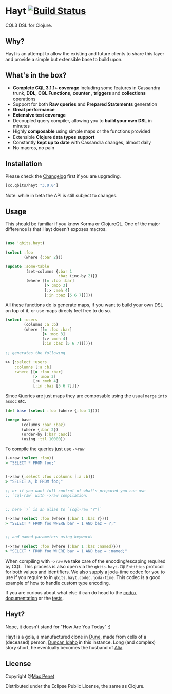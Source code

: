 # Hayt [![Build Status](https://secure.travis-ci.org/mpenet/hayt.png?branch=master)](http://travis-ci.org/mpenet/hayt)

CQL3 DSL for Clojure.

## Why?

Hayt is an attempt to allow the existing and future clients to share
this layer and provide a simple but extensible base to build upon.

## What's in the box?

* **Complete CQL 3.1.1+ coverage** including some features in Cassandra
  trunk, **DDL**, **CQL Functions**, **counter** , **triggers** and
  **collections** operations
* Support for both **Raw queries** and **Prepared Statements** generation
* **Great performance**
* **Extensive test coverage**
* Decoupled query compiler, allowing you to **build your own DSL** in minutes
* Highly **composable** using simple maps or the functions provided
* Extensible **Clojure data types support**
* Constantly **kept up to date** with Cassandra changes, almost daily
* No macros, no pain

## Installation

Please check the
[Changelog](https://github.com/mpenet/hayt/blob/master/CHANGELOG.md) first
if you are upgrading.

```clojure
[cc.qbits/hayt "3.0.0"]
```

Note: while in beta the API is still subject to changes.

## Usage

This should be familiar if you know Korma or ClojureQL.
One of the major difference is that Hayt doesn't exposes macros.


```clojure

(use 'qbits.hayt)

(select :foo
        (where {:bar 2}))

(update :some-table
         (set-columns {:bar 1
                       :baz (inc-by 2)})
         (where [[= :foo :bar]
                 [> :moo 3]
                 [:> :meh 4]
                 [:in :baz [5 6 7]]]))
```

All these functions do is generate maps, if you want to build your own
DSL on top of it, or use maps direcly feel free to do so.

```clojure
(select :users
        (columns :a :b)
        (where [[= :foo :bar]
                [> :moo 3]
                [:> :meh 4]
                [:in :baz [5 6 7]]])})

;; generates the following

>> {:select :users
    :columns [:a :b]
    :where [[= :foo :bar]
            [> :moo 3]
            [:> :meh 4]
            [:in :baz [5 6 7]]]}
```

Since Queries are just maps they are composable using the usual `merge`
`into` `assoc` etc.

```clojure
(def base (select :foo (where {:foo 1})))

(merge base
       (columns :bar :baz)
       (where {:bar 2})
       (order-by [:bar :asc])
       (using :ttl 10000))

```

To compile the queries just use `->raw`

```clojure
(->raw (select :foo))
> "SELECT * FROM foo;"


(->raw {:select :foo :columns [:a :b]})
> "SELECT a, b FROM foo;"

;; or if you want full control of what's prepared you can use
;; `cql-raw` with ->raw compilation:


;; here `?` is an alias to `(cql-raw "?")`

(->raw (select :foo (where {:bar 1 :baz ?})))
> "SELECT * FROM foo WHERE bar = 1 AND baz = ?;"


;; and named parameters using keywords

(->raw (select :foo (where {:bar 1 :baz :named)}))
> "SELECT * FROM foo WHERE bar = 1 AND baz = :named;"
```

When compiling with `->raw` we take care of the encoding/escaping
required by CQL. This process is also open via the
`qbits.hayt.CQLEntities` protocol for both values and identifiers. We
also supply a joda-time codec for you to use if you require to in
`qbits.hayt.codec.joda-time`. This codec is a good example of how to
handle custom type encoding.

If you are curious about what else it can do head to the
[codox documentation](http://mpenet.github.com/hayt/codox/qbits.hayt.html)
or the
[tests](https://github.com/mpenet/hayt/blob/master/test/qbits/hayt/core_test.clj).

## Hayt?

Nope, it doesn't stand for "How Are You Today" :)

Hayt is a gola, a manufactured clone in
[Dune](http://en.wikipedia.org/wiki/Dune_universe), made from cells of
a (deceased) person,
[Duncan Idaho](http://en.wikipedia.org/wiki/Duncan_Idaho) in this
instance.
Long (and complex) story short, he eventually becomes the husband of
[Alia](http://en.wikipedia.org/wiki/Alia_Atreides).

## License

Copyright @[Max Penet](https://twitter.com/mpenet)

Distributed under the Eclipse Public License, the same as Clojure.
